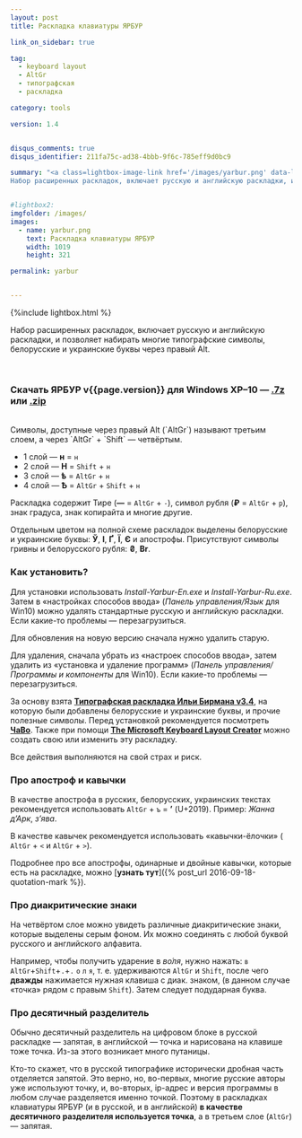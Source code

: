 ```yaml
---
layout: post
title: Раскладка клавиатуры ЯРБУР

link_on_sidebar: true

tag:
  - keyboard layout
  - AltGr
  - типографская
  - раскладка

category: tools

version: 1.4


disqus_comments: true
disqus_identifier: 211fa75c-ad38-4bbb-9f6c-785eff9d0bc9

summary: "<a class=lightbox-image-link href='/images/yarbur.png' data-lightbox='yarbur' title='Раскладка клавиатуры ЯРБУР'><img class='lightbox-image' src='/images/yarbur.png' alt='Раскладка клавиатуры ЯРБУР'></a>
Набор расширенных раскладок, включает русскую и английскую раскладки, и позволяет набирать многие типографские символы, белорусские и украинские буквы через правый Alt."


#lightbox2:
imgfolder: /images/
images:
  - name: yarbur.png
    text: Раскладка клавиатуры ЯРБУР
    width: 1019
    height: 321

permalink: yarbur


---
```


{%include lightbox.html %}

Набор расширенных раскладок, включает русскую и английскую раскладки, и позволяет набирать многие типографские символы, белорусские и украинские буквы через правый Alt.

<!--more-->
<br>

### Скачать ЯРБУР v{{page.version}} для Windows XP–10 — **[.7z](https://github.com/yalov/yarbur-keyboard-layouts/releases/download/{{page.version}}/Yarbur_v{{page.version}}.7z)** или **[.zip](https://github.com/yalov/yarbur-keyboard-layouts/releases/download/{{page.version}}/Yarbur_v{{page.version}}.zip)**

<br>
Символы, доступные через правый Alt (`AltGr`) называют третьим слоем, а через `AltGr` + `Shift` — четвёртым.

* 1 слой — **н** = `н`
* 2 слой — **Н** = `Shift` + `н`
* 3 слой — **ѣ** = `AltGr` + `н`
* 4 слой — **Ѣ** = `AltGr` + `Shift` + `н`

Раскладка содержит Тире (**—** = `AltGr` + `-`), символ рубля (**₽** = `AltGr` + `р`),  знак градуса, знак копирайта и многие другие.

Отдельным цветом на полной схеме раскладок выделены белорусские и украинские буквы: **Ў**, **І**, **Ґ**, **Ї**, **Є** и апострофы. Присутствуют символы гривны и белорусского рубля:
**₴**, **Br**.

### Как установить?
Для установки использовать *Install-Yarbur-En.exe* и *Install-Yarbur-Ru.exe*.<br>
Затем в «настройках способов ввода» (*Панель управления/Язык* для Win10) можно удалять стандартные русскую и английскую раскладки. Если какие-то проблемы — перезагрузиться.

Для обновления на новую версию сначала нужно удалить старую.

Для удаления, сначала убрать из «настроек способов ввода», затем удалить из «установка и удаление программ» (*Панель управления/Программы и компоненты* для Win10). Если какие-то проблемы — перезагрузиться.

За основу взята [**Типографская раскладка Ильи Бирмана v3.4**](http://ilyabirman.ru/projects/typography-layout/), на которую были добавлены белорусские и украинские буквы, и прочие полезные символы. Перед установкой рекомендуется посмотреть [**ЧаВо**](http://ilyabirman.ru/projects/typography-layout/faq/). Также при помощи [**The Microsoft Keyboard Layout Creator**](https://msdn.microsoft.com/keyboardlayouts.aspx) можно создать свою или изменить эту раскладку.

Все действия выполняются на свой страх и риск.


### Про апостроф и кавычки

В качестве апострофа в русских, белорусских, украинских текстах рекомендуется использовать  `AltGr` + `ъ` = **’** (U+2019). Пример: *Жанна д’Арк*, *з’ява*.

В качестве кавычек рекомендуется использовать «кавычки-ёлочки» ( `AltGr` + `<` и `AltGr` + `>`).

Подробнее про все апострофы, одинарные и двойные кавычки, которые есть на раскладке, можно [**узнать тут**]({% post_url 2016-09-18-quotation-mark %}).


### Про диакритические знаки

На четвёртом слое можно увидеть различные диакритические знаки, которые выделены серым фоном. Их можно соединять с любой буквой русского и английского алфавита.

Например, чтобы получить ударение в *во́ля*, нужно нажать:
`в` `AltGr`+`Shift`+`.`+`.` `о` `л` `я`, т. е. удерживаются  `AltGr` и `Shift`, после чего **дважды** нажимается нужная клавиша с диак. знаком, (в данном случае «точка» рядом с правым `Shift`). Затем следует подударная буква.

### Про десятичный разделитель
Обычно десятичный разделитель на цифровом блоке в русской раскладке — запятая, в английской — точка и нарисована на клавише тоже точка. Из-за этого возникает много путаницы.

Кто-то скажет, что в русской типографике исторически дробная часть отделяется запятой. Это верно, но, во-первых, многие русские авторы уже используют точку, и, во-вторых, ip-адрес и версия программы в любом случае разделяется именно точкой. Поэтому в раскладках клавиатуры ЯРБУР (и в русской, и в английской) **в качестве десятичного разделителя используется точка**, а в третьем слое (`AltGr`) — запятая.

